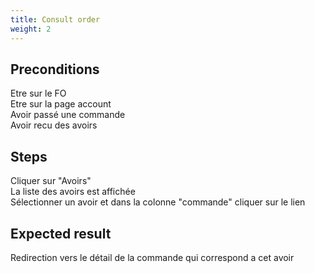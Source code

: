 ```yaml
---
title: Consult order
weight: 2
---
```


## Preconditions

Etre sur le FO\
Etre sur la page account\
Avoir passé une commande\
Avoir recu des avoirs
## Steps

Cliquer sur "Avoirs"\
La liste des avoirs est affichée\
Sélectionner un avoir et dans la colonne "commande" cliquer sur le lien

## Expected result

Redirection vers le détail de la commande qui correspond a cet avoir

